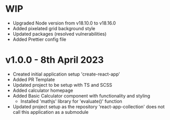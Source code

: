 # WIP

- Upgraded Node version from v18.10.0 to v18.16.0
- Added pixelated grid background style
- Updated packages (resolved vulnerabilities)
- Added Prettier config file

# v1.0.0 - 8th April 2023

- Created initial application setup 'create-react-app'
- Added PR Template
- Updated project to be setup with TS and SCSS
- Added calculator homepage
- Added Basic Calculator component with functionality and styling
  - Installed 'mathjs' library for 'evaluate()' function
- Updated project setup as the repository 'react-app-collection' does not call this application as a submodule
